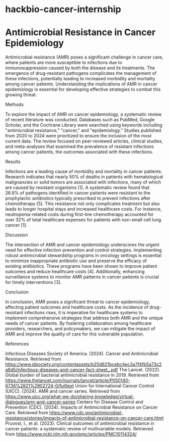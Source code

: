 # hackbio-cancer-internship
# Antimicrobial Resistance in Cancer Epidemiology

Antimicrobial resistance (AMR) poses a significant challenge in cancer care, where patients are more susceptible to infections due to immunosuppression caused by both the disease and its treatments. The emergence of drug-resistant pathogens complicates the management of these infections, potentially leading to increased morbidity and mortality among cancer patients. Understanding the implications of AMR in cancer epidemiology is essential for developing effective strategies to combat this growing threat.

Methods

To explore the impact of AMR on cancer epidemiology, a systematic review of recent literature was conducted. Databases such as PubMed, Google Scholar, and the Cochrane Library were searched using keywords including "antimicrobial resistance," "cancer," and "epidemiology." Studies published from 2020 to 2024 were prioritized to ensure the inclusion of the most current data. The review focused on peer-reviewed articles, clinical studies, and meta-analyses that examined the prevalence of resistant infections among cancer patients, the outcomes associated with these infections.

Results

Infections are a leading cause of morbidity and mortality in cancer patients. Research indicates that nearly 50% of deaths in patients with hematological malignancies or solid tumors are associated with infections, many of which are caused by resistant organisms [1]. A systematic review found that 26.8% of pathogens identified in cancer patients were resistant to the prophylactic antibiotics typically prescribed to prevent infections after chemotherapy [5]. This resistance not only complicates treatment but also leads to longer hospital stays and increased healthcare costs. For instance, neutropenia-related costs during first-line chemotherapy accounted for over 32% of total healthcare expenses for patients with non-small cell lung cancer [1].

Discussion

The intersection of AMR and cancer epidemiology underscores the urgent need for effective infection prevention and control strategies. Implementing robust antimicrobial stewardship programs in oncology settings is essential to minimize inappropriate antibiotic use and preserve the efficacy of existing antibiotics. These programs have been shown to improve patient outcomes and reduce healthcare costs [4]. Additionally, enhancing surveillance systems to monitor AMR patterns in cancer patients is crucial for timely interventions [3].

Conclusion

In conclusion, AMR poses a significant threat to cancer epidemiology, affecting patient outcomes and healthcare costs. As the incidence of drug-resistant infections rises, it is imperative for healthcare systems to implement comprehensive strategies that address both AMR and the unique needs of cancer patients. By fostering collaboration among healthcare providers, researchers, and policymakers, we can mitigate the impact of AMR and improve the quality of care for this vulnerable population.

 

References

Infectious Diseases Society of America. (2024). Cancer and Antimicrobial Resistance. Retrieved from https://www.idsociety.org/contentassets/b25d621bcebc4ec3a7f4fb5a73c2a6d5/infectious-diseases-and-cancer-fact-sheet_.pdf
The Lancet. (2022). Global burden of bacterial antimicrobial resistance in 2019. Retrieved from https://www.thelancet.com/journals/lancet/article/PIIS0140-6736%2821%2902724-0/fulltext
Union for International Cancer Control (UICC). (2024). AMR and cancer series. Retrieved from https://www.uicc.org/what-we-do/sharing-knowledge/virtual-dialogues/amr-and-cancer-series
Centers for Disease Control and Prevention (CDC). (2024). Impacts of Antimicrobial Resistance on Cancer Care. Retrieved from https://www.cdc.gov/antimicrobial-resistance/stories/impacts-of-antimicrobial-resistance-on-cancer-care.html
Pruvost, I., et al. (2023). Clinical outcomes of antimicrobial resistance in cancer patients: a systematic review of multivariable models. Retrieved from https://www.ncbi.nlm.nih.gov/pmc/articles/PMC10114324/
